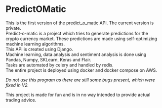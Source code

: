 # PredictOMatic

This is the first version of the predict_o_matic API. The current version is private.<br>
Predict-o-matic is a project which tries to generate predictions for the crypto currency market.
These predictions are made using self-optimizing machine learning algorithms.<br>
This API is created using Django. <br> Machine learning, data analysis and sentiment analysis is done using Pandas, 
Numpy, SKLearn, Keras and Flair. <br>
Tasks are automated by celery and handled by redis. <br>
The entire project is deployed using docker and docker compose on AWS.

*Do not use this program as there are still some bugs present, which were fixed in V2.*

This project is made for fun and is in no way intended to provide actual trading advice.
